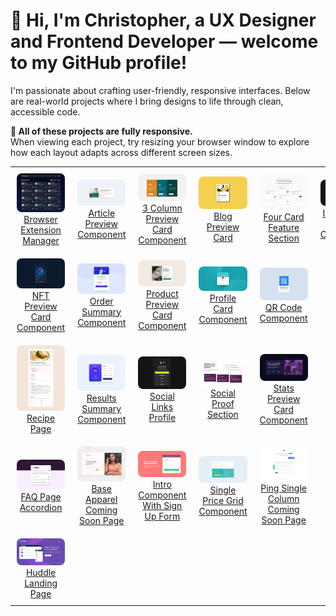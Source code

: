 # 👋 Hi, I'm Christopher, a UX Designer and Frontend Developer — welcome to my GitHub profile!
I'm passionate about crafting user-friendly, responsive interfaces. Below are real-world projects where I bring designs to life through clean, accessible code. 
  


**📱 All of these projects are fully responsive.**   
When viewing each project, try resizing your browser window to explore how each layout adapts across different screen sizes.



<table>
  <tr>
     <td align="center" style="padding: 10px;">
      <a href="https://github.com/chrisbk9674/browser-extension-manager" target="_blank">
        <img src="https://github.com/chrisbk9674/chrisbk9674/raw/main/images/desktop-design-dark-browser-extension-manager.jpg" alt="Christopher Alvarez UX Project – View the Browser Extension Manager User Interface" style="width: 200px; border-radius: 8px;"><br>
        <div>Browser Extension Manager</div>
      </a>
    </td>
    <td align="center" style="padding: 10px;">
      <a href="https://github.com/chrisbk9674/article-preview-component" target="_blank">
        <img src="https://github.com/chrisbk9674/chrisbk9674/raw/main/images/desktop-design-article-preview-component.jpg" alt="Christopher Alvarez UX Project – View the Article Preview Component" style="width: 200px; border-radius: 8px;"><br>
        <div>Article Preview Component</div>
      </a>
    </td>
    <td align="center" style="padding: 10px;">
      <a href="https://github.com/chrisbk9674/3-column-preview-card-component" target="_blank">
        <img src="https://github.com/chrisbk9674/chrisbk9674/raw/main/images/desktop-design-3-column.jpg" alt="Christopher Alvarez UX Project – View the 3 Column Preview Card Component" style="width: 200px; border-radius: 8px;"><br>
        <div>3 Column Preview Card Component</div>
      </a>
    </td>
    <td align="center" style="padding: 10px;">
      <a href="https://github.com/chrisbk9674/blog-preview-card" target="_blank">
        <img src="https://github.com/chrisbk9674/chrisbk9674/raw/main/images/desktop-design-blog-preview-card.jpg" alt="Christopher Alvarez UX Project – View the Blog Preview Card" style="width: 200px; border-radius: 8px;"><br>
        <div>Blog Preview Card</div>
      </a>
    </td>
    <td align="center" style="padding: 10px;">
      <a href="https://github.com/chrisbk9674/four-card-feature-section" target="_blank">
        <img src="https://github.com/chrisbk9674/chrisbk9674/raw/main/images/desktop-design-four-card-feature-section.jpg" alt="Christopher Alvarez UX Project – View the Four Card Feature Section" style="width: 200px; border-radius: 8px;"><br>
        <div>Four Card Feature Section</div>
      </a>
    </td>
    <td align="center" style="padding: 10px;">
      <a href="https://github.com/chrisbk9674/interactive-rating-component" target="_blank">
        <img src="https://github.com/chrisbk9674/chrisbk9674/raw/main/images/desktop-design-interactive-rating-component.jpg" alt="Christopher Alvarez UX Project – View the Interactive Rating Component" style="width: 200px; border-radius: 8px;"><br>
        <div>Interactive Rating Component</div>
      </a>
    </td>
  </tr>
  <tr>
    <td align="center" style="padding: 10px;">
      <a href="https://github.com/chrisbk9674/nft-preview-card-component" target="_blank">
        <img src="https://github.com/chrisbk9674/chrisbk9674/raw/main/images/desktop-design-nft-preview-card-component.jpg" alt="Christopher Alvarez UX Project – View the NFT Preview Card Component" style="width: 200px; border-radius: 8px;"><br>
        <div>NFT Preview Card Component</div>
      </a>
    </td>
     <td align="center" style="padding: 10px;">
      <a href="https://github.com/chrisbk9674/order-summary-component" target="_blank">
        <img src="https://github.com/chrisbk9674/chrisbk9674/raw/main/images/desktop-design-order-summary-component.jpg" alt="Christopher Alvarez UX Project – View the Order Summary Component" style="width: 200px; border-radius: 8px;"><br>
        <div>Order Summary Component</div>
      </a>
    </td>
     <td align="center" style="padding: 10px;">
      <a href="https://github.com/chrisbk9674/product-preview-card-component" target="_blank">
        <img src="https://github.com/chrisbk9674/chrisbk9674/raw/main/images/desktop-design-product-preview-card-component.jpg" alt="Christopher Alvarez UX Project – View the Product Preview Card Component" style="width: 200px; border-radius: 8px;"><br>
        <div>Product Preview Card Component</div>
      </a>
    </td>
     <td align="center" style="padding: 10px;">
      <a href="https://github.com/chrisbk9674/profile-card-component" target="_blank">
        <img src="https://github.com/chrisbk9674/chrisbk9674/raw/main/images/desktop-design-profile-card-component.jpg" alt="Christopher Alvarez UX Project – View the Profile Card Component" style="width: 200px; border-radius: 8px;"><br>
        <div>Profile Card Component</div>
      </a>
    </td>
     <td align="center" style="padding: 10px;">
      <a href="https://github.com/chrisbk9674/qr-code-component" target="_blank">
        <img src="https://github.com/chrisbk9674/chrisbk9674/raw/main/images/desktop-design-qr-code-component.jpg" alt="Christopher Alvarez UX Project – View the QR Code Component" style="width: 200px; border-radius: 8px;"><br>
        <div>QR Code Component</div>
      </a>
    </td>
  </tr>
  <tr>
    <td align="center" style="padding: 10px;">
      <a href="https://github.com/chrisbk9674/recipe-page" target="_blank">
        <img src="https://github.com/chrisbk9674/chrisbk9674/raw/main/images/desktop-design-recipe-page.jpg" alt="Christopher Alvarez UX Project – View the Recipe Page" style="width: 200px; border-radius: 8px;"><br>
        <div>Recipe Page</div>
      </a>
    </td>
     <td align="center" style="padding: 10px;">
      <a href="https://github.com/chrisbk9674/results-summary-component" target="_blank">
        <img src="https://github.com/chrisbk9674/chrisbk9674/raw/main/images/desktop-design-results-summary-component.jpg" alt="Christopher Alvarez UX Project – View the Results Summary Component" style="width: 200px; border-radius: 8px;"><br>
        <div>Results Summary Component</div>
      </a>
    </td>
     <td align="center" style="padding: 10px;">
      <a href="https://github.com/chrisbk9674/social-links-profile" target="_blank">
        <img src="https://github.com/chrisbk9674/chrisbk9674/raw/main/images/desktop-design-social-links-profile.jpg" alt="Christopher Alvarez UX Project – View the Social Links Profile" style="width: 200px; border-radius: 8px;"><br>
        <div>Social Links Profile</div>
      </a>
    </td>
     <td align="center" style="padding: 10px;">
      <a href="https://github.com/chrisbk9674/social-proof-section" target="_blank">
        <img src="https://github.com/chrisbk9674/chrisbk9674/raw/main/images/desktop-design-social-proof-section.jpg" alt="Christopher Alvarez UX Project – View the Social Proof Section" style="width: 200px; border-radius: 8px;"><br>
        <div>Social Proof Section</div>
      </a>
    </td>
      <td align="center" style="padding: 10px;">
      <a href="https://github.com/chrisbk9674/stats-preview-card-component" target="_blank">
        <img src="https://github.com/chrisbk9674/chrisbk9674/raw/main/images/desktop-design-stats-preview-card-component.jpg" alt="Christopher Alvarez UX Project – View the Stats Preview Card Component" style="width: 200px; border-radius: 8px;"><br>
        <div>Stats Preview Card Component</div>
      </a>
    </td>
  </tr>
  <tr>
        <td align="center" style="padding: 10px;">
      <a href="https://github.com/chrisbk9674/faq-accordion" target="_blank">
        <img src="https://github.com/chrisbk9674/chrisbk9674/raw/main/images/desktop-design-faq-accordian.jpg" alt="Christopher Alvarez UX Project – View the FAQ Page Accordion" style="width: 200px; border-radius: 8px;"><br>
        <div>FAQ Page Accordion</div>
      </a>
    </td>
        <td align="center" style="padding: 10px;">
      <a href="https://github.com/chrisbk9674/base-apparel-coming-soon-page" target="_blank">
        <img src="https://github.com/chrisbk9674/chrisbk9674/raw/main/images/desktop-design-base-apparel-coming-soon-page.jpg" alt="Christopher Alvarez UX Project – View the Base Apparel Coming Soon Page" style="width: 200px; border-radius: 8px;"><br>
        <div>Base Apparel Coming Soon Page</div>
      </a>
    </td>
        <td align="center" style="padding: 10px;">
      <a href="https://github.com/chrisbk9674/intro-component-with-sign-up-form" target="_blank">
        <img src="https://github.com/chrisbk9674/chrisbk9674/raw/main/images/desktop-design-intro-component-with-sign-up-form.jpg" alt="Christopher Alvarez UX Project – View the Intro Component With Sign Up Form" style="width: 200px; border-radius: 8px;"><br>
        <div>Intro Component With Sign Up Form</div>
      </a>
    </td>
        <td align="center" style="padding: 10px;">
      <a href="https://github.com/chrisbk9674/single-price-grid-component" target="_blank">
        <img src="https://github.com/chrisbk9674/chrisbk9674/raw/main/images/desktop-design-single-price-grid-component.jpg" alt="Christopher Alvarez UX Project – View the Single Price Grid Component" style="width: 200px; border-radius: 8px;"><br>
        <div>Single Price Grid Component</div>
      </a>
    </td>
        <td align="center" style="padding: 10px;">
      <a href="https://github.com/chrisbk9674/ping-single-column-coming-soon-page" target="_blank">
        <img src="https://github.com/chrisbk9674/chrisbk9674/raw/main/images/desktop-design-ping-single-column-coming-soon-page.jpg" alt="Christopher Alvarez UX Project – View the Ping Single Column Coming Soon Page" style="width: 200px; border-radius: 8px;"><br>
        <div>Ping Single Column Coming Soon Page</div>
      </a>
    </td>
  </tr>
    <tr>
        <td align="center" style="padding: 10px;">
      <a href="https://github.com/chrisbk9674/huddle-landing-page" target="_blank">
        <img src="https://github.com/chrisbk9674/chrisbk9674/raw/main/images/desktop-design-huddle-landing-page.jpg" alt="Christopher Alvarez UX Project – View the Huddle Landing Page" style="width: 200px; border-radius: 8px;"><br>
        <div>Huddle Landing Page</div>
      </a>
    </td>
      
  </tr>
</table>



